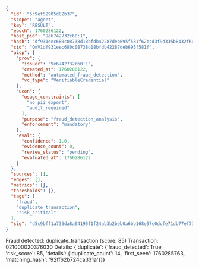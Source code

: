 ```json
{
  "id": "5c9ef52905d82b37",
  "scope": "agent",
  "key": "RESULT",
  "epoch": 1760286122,
  "host_pid": "9e6742732c60:1",
  "hash": "df931eec680c08738d18bfdb42287deb695f581f62bcd3f9d335b8432f600cac",
  "cid": "QmV1df931eec680c08738d18bfdb42287deb695f581f",
  "aicp": {
    "prov": {
      "issuer": "9e6742732c60:1",
      "created_at": 1760286122,
      "method": "automated_fraud_detection",
      "vc_type": "VerifiableCredential"
    },
    "ucon": {
      "usage_constraints": [
        "no_pii_export",
        "audit_required"
      ],
      "purpose": "fraud_detection_analysis",
      "enforcement": "mandatory"
    },
    "eval": {
      "confidence": 1.0,
      "evidence_count": 0,
      "review_status": "pending",
      "evaluated_at": 1760286122
    }
  },
  "sources": [],
  "edges": [],
  "metrics": {},
  "thresholds": {},
  "tags": [
    "fraud",
    "duplicate_transaction",
    "risk_critical"
  ],
  "sig": "d5c9bff1a736da8a64195f1f24ab3b2beb0a6bb168e57c0dcfe71db77ef734d5"
}
```

Fraud detected: duplicate_transaction (score: 85)
Transaction: 021000020376030
Details: {'duplicate': {'fraud_detected': True, 'risk_score': 85, 'details': {'duplicate_count': 14, 'first_seen': 1760285763, 'matching_hash': '92ff62b724ca331a'}}}